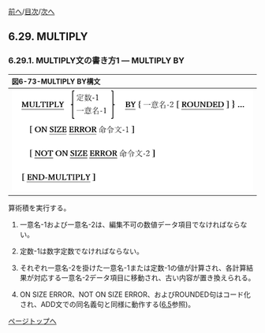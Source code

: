 <!--navi start1-->
[前へ](6-28-2.md)/[目次](https://opensourcecobol.github.io/markdown/TOC.html)/[次へ](6-29-2.md)
<!--navi end1-->
## 6.29. MULTIPLY

### 6.29.1. MULTIPLY文の書き方1 ― MULTIPLY BY

|図6-73-MULTIPLY BY構文|
|:--|
|![alt text](Image/6-73.png)|

算術積を実行する。

1. 一意名-1および一意名-2は、編集不可の数値データ項目でなければならない。

2. 定数-1は数字定数でなければならない。

3. それぞれ一意名-2を掛けた一意名-1または定数-1の値が計算され、各計算結果が対応する一意名-2データ項目に移動され、古い内容が置き換えられる。

4. ON SIZE ERROR、NOT ON SIZE ERROR、およびROUNDED句はコード化され、ADD文での同名義句と同様に動作する([6.5](6-5-1.md)参照)。

<!--navi start2-->

[ページトップへ](6-29-1.md)
<!--navi end2-->
